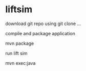 # liftsim

download git repo using
git clone ...

compile and package application

mvn package

run lift sim

mvn exec:java
